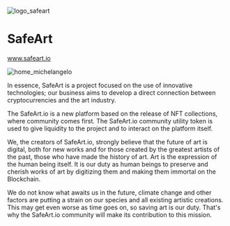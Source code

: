 ![logo_safeart](https://user-images.githubusercontent.com/76876906/190180817-8af180d8-5076-49eb-a06a-c73c006860ff.png)

# SafeArt
www.safeart.io

![home_michelangelo](https://user-images.githubusercontent.com/76876906/190180643-b5d943e1-6e11-4476-b8ef-68112c20e2a1.png)

In essence, SafeArt is a project focused on the use of innovative technologies; our
business aims to develop a direct connection between cryptocurrencies and the art
industry.


The SafeArt.io is a new platform based on the release of NFT collections, where
community comes first. The SafeArt.io community utility token is used to give liquidity to
the project and to interact on the platform itself.

We, the creators of SafeArt.io, strongly believe that the future of art is digital, both for
new works and for those created by the greatest artists of the past, those who have
made the history of art. Art is the expression of the human being itself. It is our duty as
human beings to preserve and cherish works of art by digitizing them and making them
immortal on the Blockchain.

We do not know what awaits us in the future, climate change and other factors are
putting a strain on our species and all existing artistic creations. This may get even worse
as time goes on, so saving art is our duty.
That's why the SafeArt.io community will make its contribution to this mission.

